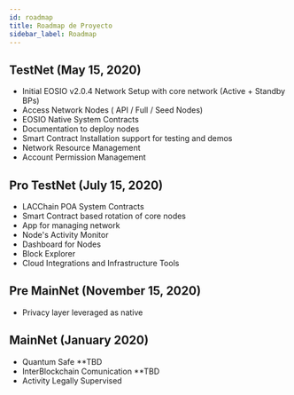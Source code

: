 ```yaml
---
id: roadmap
title: Roadmap de Proyecto
sidebar_label: Roadmap
---
```


## TestNet (May 15, 2020)
- Initial EOSIO v2.0.4  Network Setup with core network (Active + Standby BPs)
- Access Network Nodes ( API / Full / Seed  Nodes)
- EOSIO Native System Contracts
- Documentation to deploy nodes
- Smart Contract Installation support for testing and demos
- Network Resource Management 
- Account Permission Management

## Pro TestNet (July 15, 2020)
- LACChain POA System Contracts
- Smart Contract based rotation of core nodes
- App for managing network
- Node's Activity Monitor
- Dashboard for Nodes
- Block Explorer
- Cloud Integrations and Infrastructure Tools

## Pre MainNet (November 15, 2020)
- Privacy layer leveraged as native

## MainNet (January 2020)
- Quantum Safe **TBD
- InterBlockchain Comunication **TBD
- Activity Legally Supervised

